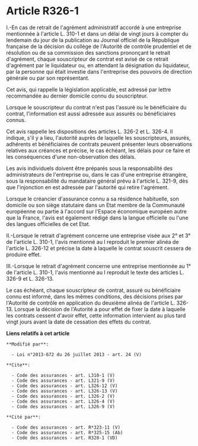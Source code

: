 # Article R326-1

I.-En cas de retrait de l'agrément administratif accordé à une entreprise mentionnée à l'article L. 310-1 et dans un délai de
vingt jours à compter du lendemain du jour de la publication au Journal officiel de la République française de la décision du
collège de l'Autorité de contrôle prudentiel et de résolution ou de sa commission des sanctions prononçant le retrait
d'agrément, chaque souscripteur de contrat est avisé de ce retrait d'agrément par le liquidateur ou, en attendant la
désignation du liquidateur, par la personne qui était investie dans l'entreprise des pouvoirs de direction générale ou par
son représentant. 

Cet avis, qui rappelle la législation applicable, est adressé par lettre recommandée au dernier domicile connu du
souscripteur. 

Lorsque le souscripteur du contrat n'est pas l'assuré ou le bénéficiaire du contrat, l'information est aussi adressée aux
assurés ou bénéficiaires connus. 

Cet avis rappelle les dispositions des articles L. 326-2 et L. 326-4. Il indique, s'il y a lieu, l'autorité auprès de
laquelle les souscripteurs, assurés, adhérents et bénéficiaires de contrats peuvent présenter leurs observations relatives
aux créances et précise, le cas échéant, les délais pour ce faire et les conséquences d'une non-observation des délais. 

Les avis individuels doivent être préparés sous la responsabilité des administrateurs de l'entreprise ou, dans le cas d'une
entreprise étrangère, sous la responsabilité du mandataire général prévu à l'article L. 321-9, dès que l'injonction en est
adressée par l'autorité qui retire l'agrément. 

Lorsque le créancier d'assurance connu a sa résidence habituelle, son domicile ou son siège statutaire dans un Etat membre de
la Communauté européenne ou partie à l'accord sur l'Espace économique européen autre que la France, l'avis est également
rédigé dans la langue officielle ou l'une des langues officielles de cet Etat. 

II.-Lorsque le retrait d'agrément concerne une entreprise visée aux 2° et 3° de l'article L. 310-1, l'avis mentionné au I
reproduit le premier alinéa de l'article L. 326-12 et précise la date à laquelle le contrat souscrit cessera de produire
effet. 

III.-Lorsque le retrait d'agrément concerne une entreprise mentionnée au 1° de l'article L. 310-1, l'avis mentionné au I
reproduit le texte des articles L. 326-9 et L. 326-13. 

Le cas échéant, chaque souscripteur de contrat, assuré ou bénéficiaire connu est informé, dans les mêmes conditions, des
décisions prises par l'Autorité de contrôle en application du deuxième alinéa de l'article L. 326-13. Lorsque la décision de
l'Autorité a pour effet de fixer la date à laquelle les contrats cessent d'avoir effet, cette information intervient au plus
tard vingt jours avant la date de cessation des effets du contrat.

**Liens relatifs à cet article**

	**Modifié par**:

	  - Loi n°2013-672 du 26 juillet 2013 - art. 24 (V)

	**Cite**:

	  - Code des assurances - art. L310-1 (V)
	  - Code des assurances - art. L321-9 (V)
	  - Code des assurances - art. L326-12 (V)
	  - Code des assurances - art. L326-13 (V)
	  - Code des assurances - art. L326-2 (V)
	  - Code des assurances - art. L326-4 (V)
	  - Code des assurances - art. L326-9 (V)

	**Cité par**:

	  - Code des assurances - art. R*323-11 (V)
	  - Code des assurances - art. R*325-15 (Ab)
	  - Code des assurances - art. R328-1 (VD)
